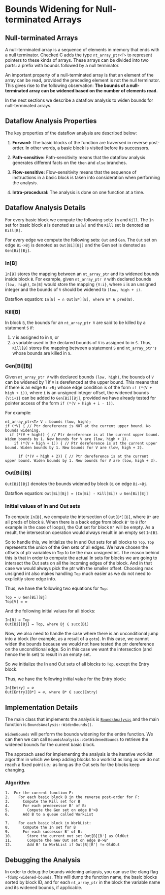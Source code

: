 # Bounds Widening for Null-terminated Arrays

## Null-terminated Arrays
A null-terminated array is a sequence of elements in memory that ends with a
null terminator. Checked C adds the type `nt_array_ptr<T>` to represent
pointers to these kinds of arrays. These arrays can be divided into two parts:
a prefix with bounds followed by a null terminator.

An important property of a null-terminated array is that an element of the
array can be read, provided the preceding element is not the null terminator.
This gives rise to the following observation:
**The bounds of a null-terminated array can be widened based on the number of
elements read.**

In the next sections we describe a dataflow analysis to widen bounds for
null-terminated arrays.

## Dataflow Analysis Properties
The key properties of the dataflow analysis are described below:

1. **Forward:** The basic blocks of the function are traversed in reverse
post-order. In other words, a basic block is visited before its successors.

2. **Path-sensitive:** Path-sensitivity means that the dataflow analysis
generates different facts on the `then` and `else` branches.

3. **Flow-sensitive:** Flow-sensitivity means that the sequence of instructions
in a basic block is taken into consideration when performing the analysis.

4. **Intra-procedural:** The analysis is done on one function at a time.

## Dataflow Analysis Details
For every basic block we compute the following sets: `In` and `Kill`. The `In`
set for basic block `B` is denoted as `In[B]` and the `Kill` set is denoted as
`Kill[B]`.

For every edge we compute the following sets: `Out` and `Gen`. The `Out` set on
edge `Bi->Bj` is denoted as `Out[Bi][Bj]` and the Gen set is denoted as
`Gen[Bi][Bj]`.

### In[B]
`In[B]` stores the mapping between an `nt_array_ptr` and its widened bounds
inside block `B`. For example, given `nt_array_ptr V` with declared bounds
`(low, high)`, `In[B]` would store the mapping `{V:i}`, where `i` is an unsigned
integer and the bounds of `V` should be widened to `(low, high + i)`.

Dataflow equation:
`In[B] = ∩ Out[B*][B], where B* ∈ pred(B)`.

### Kill[B]
In block `B`, the bounds for an `nt_array_ptr V` are said to be killed by a
statement `S` if:
1. `V` is assigned to in `S`, or
2. a variable used in the declared bounds of `V` is assigned to in `S`.
Thus, `Kill[B]` stores the mapping between a statement `S` and `nt_array_ptr's`
whose bounds are killed in `S`.

### Gen[Bi][Bj]
Given `nt_array_ptr V` with declared bounds `(low, high)`, the bounds of `V`
can be widened by 1 if `V` is derefenced at the upper bound. This means that if
there is an edge `Bi->Bj` whose edge condition is of the form `if (*(V + high +
i))`, where `i` is an unsigned integer offset, the widened bounds `{V:i+1}` can
be added to `Gen[Bi][Bj]`, provided we have already tested for pointer access
of the form `if (*(V + high + i - 1))`.

For example:
```
nt_array_ptr<T> V : bounds (low, high);
if (*V) { // Ptr dereference is NOT at the current upper bound. No bounds widening.
  if (*(V + high)) { // Ptr dereference is at the current upper bound. Widen bounds by 1. New bounds for V are (low, high + 1).
    if (*(V + high + 1)) { // Ptr dereference is at the current upper bound. Widen bounds by 1. New bounds for V are (low, high + 2).

      if (*(V + high + 2)) { // Ptr dereference is at the current upper bound. Widen bounds by 1. New bounds for V are (low, high + 3).
```

### Out[Bi][Bj]
`Out[Bi][Bj]` denotes the bounds widened by block `Bi` on edge `Bi->Bj`.

Dataflow equation:
`Out[Bi][Bj] = (In[Bi] - Kill[Bi]) ∪ Gen[Bi][Bj]`

### Initial values of In and Out sets

To compute `In[B]`, we compute the intersection of `Out[B*][B]`, where `B*` are
all preds of block `B`. When there is a back edge from block `B'` to `B` (for
example in the case of loops), the Out set for block `B'` will be empty. As a
result, the intersection operation would always result in an empty set `In[B]`.

So to handle this, we initialize the In and Out sets for all blocks to `Top`.
`Top` represents the union of the Gen sets of all edges. We have chosen the
offsets of ptr variables in `Top` to be the max unsigned int. The reason behind
this is that in order to compute the actual In sets for blocks we are going to
intersect the Out sets on all the incoming edges of the block. And in that case
we would always pick the ptr with the smaller offset. Choosing max unsigned int
also makes handling `Top` much easier as we do not need to explicitly store edge
info.

Thus, we have the following two equations for `Top`:
```
Top = ∪ Gen[Bi][Bj]
Top[V] = ∞
```

And the following initial values for all blocks:
```
In[B] = Top
Out[Bi][Bj] = Top, where Bj ∈ succ(Bi)
```

Now, we also need to handle the case where there is an unconditional jump into a
block (for example, as a result of a `goto`). In this case, we cannot widen the
bounds because we would not have tested the ptr dereference on the
unconditional edge. So in this case we want the intersection (and hence the In
set) to result in an empty set.

So we initialize the In and Out sets of all blocks to `Top`, except the Entry
block.

Thus, we have the following initial value for the Entry block:
```
In[Entry] = ∅
Out[Entry][B*] = ∅, where B* ∈ succ(Entry)
```

## Implementation Details
The main class that implements the analysis is
[`BoundsAnalysis`](https://github.com/microsoft/checkedc-clang/blob/master/clang/lib/Sema/BoundsAnalysis.cpp)
and the main function is `BoundsAnalysis::WidenBounds()`.

`WidenBounds` will perform the bounds widening for the entire function. We can
then we can call `BoundsAnalysis::GetWidenedBounds` to retrieve the
widened bounds for the current basic block.

The approach used for implementing the analysis is the iterative worklist
algorithm in which we keep adding blocks to a worklist as long as we do not
reach a fixed point i.e.: as long as the Out sets for the blocks keep changing.

### Algorithm
```
1.  For the current function F:
2.    For each basic block B in the reverse post-order for F:
3.      Compute the Kill set for B
4.      For each predecessor B' of B:
5.        Compute the Gen set on edge B'>B
6.      Add B to a queue called WorkList

7.    For each basic block in WorkList:
8.      Compute the In set for B
9.      For each successor B' of B:
10.       Store the current out set Out[B][B'] as OldOut
11.       Compute the new Out set on edge B->B'
12.       Add B' to WorkList if Out[B][B'] != OldOut
```

## Debugging the Analysis
In order to debug the bounds widening anlaysis, you can use the clang flag
`-fdump-widened-bounds`. This will dump the function name, the basic blocks
sorted by block ID, and for each `nt_array_ptr` in the block the variable name
and its widened bounds, if applicable.
